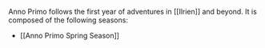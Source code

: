 Anno Primo follows the first year of adventures in [[Ilrien]] and beyond. It is composed of the following seasons:

- [[Anno Primo Spring Season]] 

